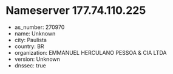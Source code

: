 # Nameserver 177.74.110.225

* as_number: 270970
* name: Unknown
* city: Paulista
* country: BR
* organization: EMMANUEL HERCULANO PESSOA & CIA LTDA
* version: Unknown
* dnssec: true
